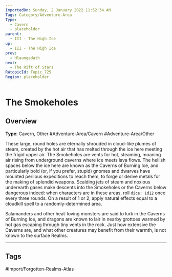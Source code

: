 ```yaml
---
ImportedOn: Sunday, 2 January 2022 11:52:34 AM
Tags: Category/Adventure-Area
Type:
  - Cavern
  - placeholder
parent:
  - III - The High Ice
up:
  - III - The High Ice
prev:
  - Hlaungadath
next:
  - The Rift of Stars
RWtopicId: Topic_725
Region: placeholder
---
```

# The Smokeholes
## Overview
**Type**: Cavern, Other
#Adventure-Area/Cavern #Adventure-Area/Other

These large, round holes are eternally shrouded in cloud-like plumes of steam, created by the hot air that has melted through the ice here meeting the frigid upper air. The Smokeholes are vents for hot, steaming, moaning air rising from underground caverns where ice meets lava flows. The hellish spaces below the ice here are known as the Caverns of Burning Ice, and particularly bold (or, if you prefer, stupid) gnomes and dwarves have mounted perilous expeditions to reach them, to forge or derive metals for the making of splendid weapons. Scalding jets of steam and noxious underearth gases make descents into the Smokeholes or the Caverns below dangerous indeed: when characters are in these areas, roll `dice: 1d12` once every three rounds. On a result of 1 or 2, apply natural effects equal to a cloudkill spell to a randomly-determined area.

Salamanders and other heat-loving monsters are said to lurk in the Caverns of Burning Ice, and dragons are known to lair in nearby grottoes warmed by hot gas escaping through tiny vents in the rock. Just how extensive the Caverns are, and what other creatures may benefit from their warmth, is not known to the surface Realms.


---
## Tags
#Import/Forgotten-Realms-Atlas

